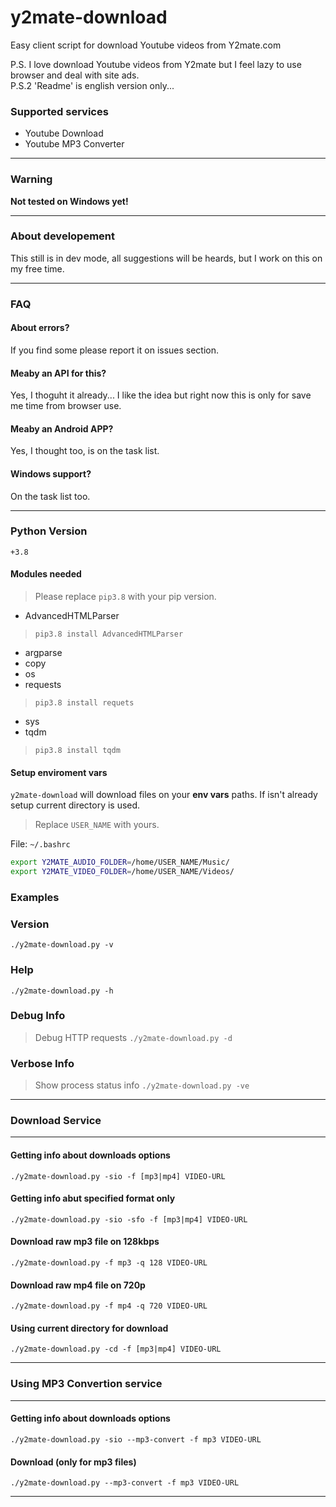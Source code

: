 # y2mate-download
Easy client script for download Youtube videos from Y2mate.com

P.S. I love download Youtube videos from Y2mate but I feel lazy to use browser and deal with site ads.
<br>
P.S.2 'Readme' is english version only...

### Supported services

- Youtube Download
- Youtube MP3 Converter

---
### Warning
**Not tested on Windows yet!**

---
### About developement

This still is in dev mode, all suggestions will be heards, but I work on this on my free time.

---
### FAQ

#### About errors?

If you find some please report it on issues section.

#### Meaby an API for this?

Yes, I thoguht it already... I like the idea but right now this is only for save me time from browser use.

#### Meaby an Android APP?

Yes, I thought too, is on the task list.

#### Windows support?

On the task list too.

---

### Python Version

`+3.8`

#### Modules needed
> Please replace `pip3.8` with your pip version.

- AdvancedHTMLParser
> `pip3.8 install AdvancedHTMLParser`

- argparse
- copy
- os
- requests
> `pip3.8 install requets`

- sys
- tqdm
> `pip3.8 install tqdm`

#### Setup enviroment vars

`y2mate-download` will download files on your **env vars** paths. If isn't already setup current directory is used.

> Replace `USER_NAME` with yours.

File: `~/.bashrc`

```bash
export Y2MATE_AUDIO_FOLDER=/home/USER_NAME/Music/
export Y2MATE_VIDEO_FOLDER=/home/USER_NAME/Videos/
```

### Examples

### Version
`./y2mate-download.py -v`

### Help
`./y2mate-download.py -h`

### Debug Info
> Debug HTTP requests
`./y2mate-download.py -d`

### Verbose Info
> Show process status info
`./y2mate-download.py -ve`

---

### Download Service

---
#### Getting info about downloads options
`./y2mate-download.py -sio -f [mp3|mp4] VIDEO-URL`

#### Getting info abut specified format only
`./y2mate-download.py -sio -sfo -f [mp3|mp4] VIDEO-URL`

#### Download raw mp3 file on 128kbps
`./y2mate-download.py -f mp3 -q 128 VIDEO-URL`

#### Download raw mp4 file on 720p
`./y2mate-download.py -f mp4 -q 720 VIDEO-URL`

#### Using current directory for download
`./y2mate-download.py -cd -f [mp3|mp4] VIDEO-URL`

---

### Using MP3 Convertion service
---
#### Getting info about downloads options
`./y2mate-download.py -sio --mp3-convert -f mp3 VIDEO-URL`

#### Download (only for mp3 files)
`./y2mate-download.py --mp3-convert -f mp3 VIDEO-URL`

---
